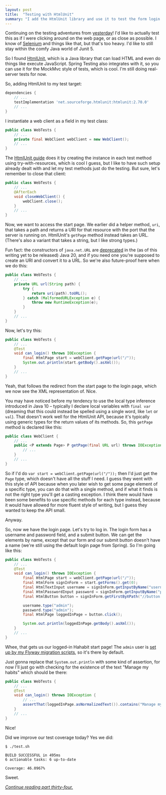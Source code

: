 ```yaml
---
layout: post
title:  "Testing with HtmlUnit"
summary: "I add the HtmlUnit library and use it to test the form login in the habit tracker, and touch upon things like the deprecation of the `java.net.URL` constructors and whether I like HtmlUnit's approach with generic return types or not."
---
```


Continuing on the testing adventures from [yesterday](/2023/02/17/spring-boot-test-with-random-port.html)! I'd like to actually test this as if I were clicking around on the web page, or as close as possible. I know of [Selenium](https://www.selenium.dev/) and things like that, but that's too heavy. I'd like to still stay within the comfy Java world of Junit 5. 

So I found [HtmlUnit](http://htmlunit.sourceforge.net/), which is a Java library that can load HTML and even do things like execute JavaScript. Spring Testing also integrates with it, so you can use it for the MockMvc style of tests, which is cool. I'm still doing real-server tests for now. 

So, adding HtmlUnit to my test target:

```groovy
dependencies {
    // ...
    testImplementation 'net.sourceforge.htmlunit:htmlunit:2.70.0'
    // ...
}
```

I instantiate a web client as a field in my test class:

```java
public class WebTests {
    // ...
    private final WebClient webClient = new WebClient();
    // ...
}
```

The [HtmlUnit guide](https://htmlunit.sourceforge.io/gettingStarted.html) does it by creating the instance in each test method using try-with-resources, which is cool I guess, but I like to have such setup already dealt with and let my test methods just do the testing. But sure, let's remember to close that client:

```java
public class WebTests {
    // ...
    @AfterEach
    void closeWebClient() {
        webClient.close();
    }
    // ...
}
```

Now, we want to access the start page. We earlier did a helper method, `uri`, that takes a path and returns a URI for that resource with the port that the server is running on. HtmlUnit's `getPage` method instead takes an URL. (There's also a variant that takes a string, but I like strong types.) 

Fun fact: the constructors of `java.net.URL` are [deprecated](https://download.java.net/java/early_access/jdk20/docs/api/java.base/java/net/URL.html#constructor-deprecation) in the (as of this writing yet to be released) Java 20, and if you need one you're supposed to create an URI and convert it to a URL. So we're also future-proof here when we do this:

```java
public class WebTests {
    // ...
    private URL url(String path) {
        try {
            return uri(path).toURL();
        } catch (MalformedURLException e) {
            throw new RuntimeException(e);
        }
    }
    // ...
}
```

Now, let's try this:

```java
public class WebTests {
    // ...
    @Test
    void can_login() throws IOException {
        final HtmlPage start = webClient.getPage(url("/"));
        System.out.println(start.getBody().asXml());
    }
    // ...
}
```

Yeah, that follows the redirect from the start page to the login page, which we now see the XML representation of. Nice. 

You may have noticed before my tendency to use the local type inference introduced in Java 10 – typically I declare local variables with `final var` (dreaming that this could instead be spelled using a single word, like `let` or `val`). That doesn't work well for the HtmlUnit API, because it's typically using generic types for the return values of its methods. So, this `getPage` method is declared like this:

```java
public class WebClient {
    // ...
    public <P extends Page> P getPage(final URL url) throws IOException, FailingHttpStatusCodeException {
        // ...
    }
    // ...
}
```

So if I'd do `var start = webClient.getPage(url("/"));` then I'd just get the `Page` type, which doesn't have all the stuff I need. I guess they went with this style of API because when you later wish to get some page element of a specific type, you can do that with a single method, and if what it finds is not the right type you'll get a casting exception. I think there would have been some benefits to use specific methods for each type instead, because it would have allowed for more fluent style of writing, but I guess they wanted to keep the API small. 

Anyway.

So, now we have the login page. Let's try to log in. The login form has a username and password field, and a submit button. We can get the elements by name, except that our form and our submit button doesn't have a name (we're still using the default login page from Spring). So I'm going like this:

```java
public class WebTests {
    // ...
    @Test
    void can_login() throws IOException {
        final HtmlPage start = webClient.getPage(url("/"));
        final HtmlForm signInForm = start.getForms().get(0);
        final HtmlTextInput username = signInForm.getInputByName("username");
        final HtmlPasswordInput password = signInForm.getInputByName("password");
        final HtmlButton button = signInForm.getFirstByXPath("//button[@type='submit']");

        username.type("admin");
        password.type("admin");
        final HtmlPage loggedInPage = button.click();

        System.out.println(loggedInPage.getBody().asXml());
    }
    // ...
}
```

Whee, that gets us our logged-in Hahabit start page! The `admin` user is [set up by my Flyway migration scripts](/2023/01/10/habit-tracker-securing-things-2.html), so it's there by default.

Just gonna replace that `System.out.println` with some kind of assertion, for now I'll just go with checking for the existence of the text "Manage my habits" which should be there:

```java
public class WebTests {
    // ...
    @Test
    void can_login() throws IOException {
        // ...
        assertThat(loggedInPage.asNormalizedText()).contains("Manage my habits");
    }
    // ...
}
```

Nice! 

Did we improve our test coverage today? Yes we did:

```shell
$ ./test.sh

BUILD SUCCESSFUL in 495ms
6 actionable tasks: 6 up-to-date

Coverage: 46.0967%
```

Sweet. 

_[Continue reading part thirty-four.](/2023/02/19/creating-random-test-users.html
)_